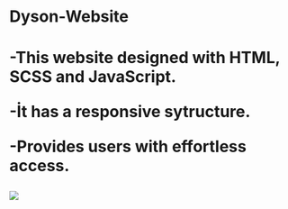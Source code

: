 <h1> Dyson-Website <h1>

-This website designed with HTML, SCSS and JavaScript.

-İt has a responsive sytructure.

-Provides users with effortless access.

![](screen.gif)
